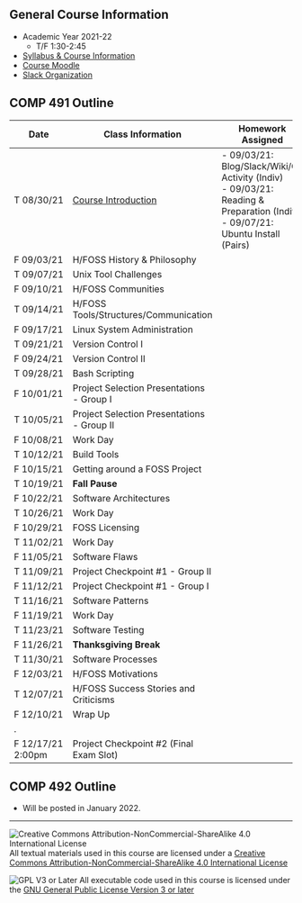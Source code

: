 ## General Course Information
- Academic Year 2021-22
  - T/F 1:30-2:45
- [Syllabus & Course Information](syllabus.md)
- [Course Moodle](https://lms.dickinson.edu/course/view.php?id=45784)
- [Slack Organization](https://comp491.slack.com/)

## COMP 491 Outline

Date            | Class Information                                    | Homework Assigned
----------------|------------------------------------------------------|-------------
T&nbsp;08/30/21 | [Course Introduction](01-intro.md)                   | - 09/03/21: Blog/Slack/Wiki/Git Activity (Indiv)<br>- 09/03/21: Reading & Preparation (Indiv)<br>- 09/07/21: Ubuntu Install (Pairs)
F 09/03/21      | H/FOSS History & Philosophy                          |
T 09/07/21      | Unix Tool Challenges                                 | 
F 09/10/21      | H/FOSS Communities                                   |
T 09/14/21      | H/FOSS Tools/Structures/Communication                |
F 09/17/21      | Linux System Administration                          |
T 09/21/21      | Version Control I                                    |
F 09/24/21      | Version Control II                                   |
T 09/28/21      | Bash Scripting                                       |
F 10/01/21      | Project Selection Presentations - Group I            |
T 10/05/21      | Project Selection Presentations - Group II           |
F 10/08/21      | Work Day                                             |
T 10/12/21      | Build Tools                                          |
F 10/15/21      | Getting around a FOSS Project                        |
T 10/19/21      | **Fall Pause**                                       |
F 10/22/21      | Software Architectures                               |
T 10/26/21      | Work Day                                             |
F 10/29/21      | FOSS Licensing                                       |
T 11/02/21      | Work Day                                             |
F 11/05/21      | Software Flaws                                       |
T 11/09/21      | Project Checkpoint #1 - Group II                     |
F 11/12/21      | Project Checkpoint #1 - Group I                      |
T 11/16/21      | Software Patterns                                    |
F 11/19/21      | Work Day                                             |
T 11/23/21      | Software Testing                                     |
F 11/26/21      | **Thanksgiving Break**                               |
T 11/30/21      | Software Processes                                   |
F 12/03/21      | H/FOSS Motivations                                   |
T 12/07/21      | H/FOSS Success Stories and Criticisms                |
F 12/10/21      | Wrap Up                                              |
.               |                                                      |
F 12/17/21<br>2:00pm | Project Checkpoint #2 (Final Exam Slot)    |



## COMP 492 Outline

- Will be posted in January 2022.

---

![Creative Commons Attribution-NonCommercial-ShareAlike 4.0 International License](https://i.creativecommons.org/l/by-nc-sa/4.0/88x31.png "Creative Commons Attribution-NonCommercial-ShareAlike 4.0 International License") All textual materials used in this course are licensed under a [Creative Commons Attribution-NonCommercial-ShareAlike 4.0 International License](http://creativecommons.org/licenses/by-nc-sa/4.0/)

![GPL V3 or Later](https://www.gnu.org/graphics/gplv3-or-later-sm.png "GPL V3 or later") All executable code used in this course is licensed under the [GNU General Public License Version 3 or later](https://www.gnu.org/licenses/gpl.txt)
